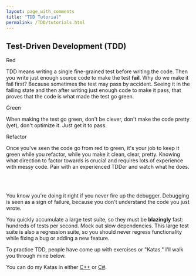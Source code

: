 ```yaml
---
layout: page_with_comments
title: "TDD Tutorial"
permalink: /TDD/tutorials.html
---
```


## Test-Driven Development (TDD)


Red

TDD means writing a single fine-grained test before writing the code. 
Then you write just enough source code to make the test **fail**. Why do we make it fail first? 
Because sometimes the test may pass by accident. Seeing it in the failing state and then after writing just enough code to make it pass, that proves that the code is what made the test go green.


Green

When making the test go green, don't be clever, don't make the code pretty (yet), don't optimize it. Just get it to pass.


Refactor

Once you've seen the code go from red to green, it's your job to keep it green while you refactor, while you make it clean, clear, pretty. Knowing what direction to factor towards is crucial and requires lots of experience with messy code. Pair with an experienced TDDer and watch what he does.

<br><br>

You know you're doing it right if you never fire up the debugger. Debugging is seen as a sign of failure, because you don't understand the code you just wrote.

You quickly accumulate a large test suite, so they must be **blazingly** fast: hundreds of tests per second. Mock out slow dependencies. This large test suite is also a regression suite, so you should never regress functionality while fixing a bug or adding a new feature.

To practice TDD, people have come up with exercises or "Katas." I'll walk you through mine below.

You can do my Katas in either [C++](cpp/katas.html) or [C#](csharp/katas.html).
